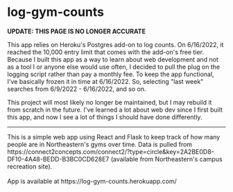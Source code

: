 # log-gym-counts

<b>UPDATE: THIS PAGE IS NO LONGER ACCURATE</b>

This app relies on Heroku's Postgres add-on to log counts. On 6/16/2022, it reached the 10,000 entry limit that comes with the add-on's free tier. Because I built this app as a way to learn about web development and not as a tool I or anyone else would use often, I decided to pull the plug on the logging script rather than pay a monthly fee. To keep the app functional, I've basically frozen it in time at 6/16/2022. So, selecting "last week" searches from 6/9/2022 - 6/16/2022, and so on.

This project will most likely no longer be maintained, but I may rebuild it
from scratch in the future. I've learned a lot about web dev since I first built this app, and now I see a lot of things I should have done differently.
<hr />
This is a simple web app using React and Flask to keep track of how many people are in Northeastern's gyms over time.
Data is pulled from https://connect2concepts.com/connect2/?type=circle&key=2A2BE0D8-DF10-4A48-BEDD-B3BC0CD628E7 (available from Northeastern's campus recreation site).
<br /><br />
App is available at https://log-gym-counts.herokuapp.com/
